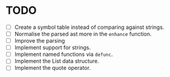 # TODO

- [ ] Create a symbol table instead of comparing against strings.
- [ ] Normalise the parsed ast more in the `enhance` function.
- [ ] Improve the parsing
- [ ] Implement support for strings.
- [ ] Implement named functions via `defunc`.
- [ ] Implement the List data structure.
- [ ] Implement the quote operator.
